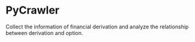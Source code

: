 # PyCrawler
Collect the information of financial derivation and analyze the relationship between derivation and option.
